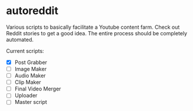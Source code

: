 # autoreddit

Various scripts to basically facilitate a Youtube content farm. Check out Reddit stories to get a good idea. The entire process should be completely automated.

Current scripts:

- [x] Post Grabber
- [ ] Image Maker
- [ ] Audio Maker
- [ ] Clip Maker
- [ ] Final Video Merger
- [ ] Uploader
- [ ] Master script
